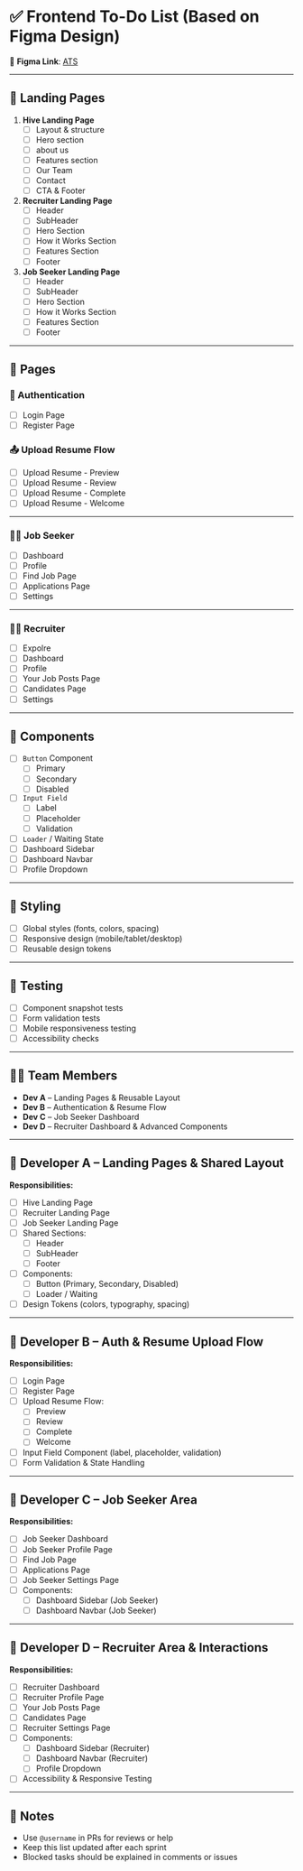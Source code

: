 # ✅ Frontend To-Do List (Based on Figma Design)

📌 **Figma Link**: [ATS](https://www.figma.com/design/mN8nGYXa9HNn1Yip4ttBLv/AI-Powered-ATS?node-id=0-1&t=4JUEvG0wDOPC7NWy-1)

---

## 🚀 Landing Pages

1. **Hive Landing Page**
   - [ ] Layout & structure
   - [ ] Hero section
   - [ ] about us
   - [ ] Features section
   - [ ] Our Team
   - [ ] Contact
   - [ ] CTA & Footer

2. **Recruiter Landing Page**
   - [ ] Header
   - [ ] SubHeader
   - [ ] Hero Section
   - [ ] How it Works Section
   - [ ] Features Section
   - [ ] Footer

3. **Job Seeker Landing Page**
   - [ ] Header
   - [ ] SubHeader
   - [ ] Hero Section
   - [ ] How it Works Section
   - [ ] Features Section
   - [ ] Footer

---

## 📄 Pages

### 🔐 Authentication
- [ ] Login Page
- [ ] Register Page

### 📤 Upload Resume Flow
- [ ] Upload Resume - Preview
- [ ] Upload Resume - Review
- [ ] Upload Resume - Complete
- [ ] Upload Resume - Welcome

---

### 🧑‍💼 Job Seeker
- [ ] Dashboard
- [ ] Profile
- [ ] Find Job Page
- [ ] Applications Page
- [ ] Settings

---

### 🧑‍💼 Recruiter
- [ ] Expolre
- [ ] Dashboard
- [ ] Profile
- [ ] Your Job Posts Page
- [ ] Candidates Page
- [ ] Settings

---

## 🧩 Components

- [ ] `Button` Component  
  - [ ] Primary  
  - [ ] Secondary  
  - [ ] Disabled  

- [ ] `Input Field`  
  - [ ] Label  
  - [ ] Placeholder  
  - [ ] Validation  

- [ ] `Loader` / Waiting State  
- [ ] Dashboard Sidebar  
- [ ] Dashboard Navbar  
- [ ] Profile Dropdown

---

## 🎨 Styling

- [ ] Global styles (fonts, colors, spacing)
- [ ] Responsive design (mobile/tablet/desktop)
- [ ] Reusable design tokens

---

## 🧪 Testing

- [ ] Component snapshot tests
- [ ] Form validation tests
- [ ] Mobile responsiveness testing
- [ ] Accessibility checks

---
## 🧑‍💻 Team Members
- **Dev A** – Landing Pages & Reusable Layout
- **Dev B** – Authentication & Resume Flow
- **Dev C** – Job Seeker Dashboard
- **Dev D** – Recruiter Dashboard & Advanced Components

---

## 🔧 Developer A – Landing Pages & Shared Layout
**Responsibilities:**
- [ ] Hive Landing Page
- [ ] Recruiter Landing Page
- [ ] Job Seeker Landing Page
- [ ] Shared Sections:
  - [ ] Header
  - [ ] SubHeader
  - [ ] Footer
- [ ] Components:
  - [ ] Button (Primary, Secondary, Disabled)
  - [ ] Loader / Waiting
- [ ] Design Tokens (colors, typography, spacing)

---

## 🔧 Developer B – Auth & Resume Upload Flow
**Responsibilities:**
- [ ] Login Page
- [ ] Register Page
- [ ] Upload Resume Flow:
  - [ ] Preview
  - [ ] Review
  - [ ] Complete
  - [ ] Welcome
- [ ] Input Field Component (label, placeholder, validation)
- [ ] Form Validation & State Handling

---

## 🔧 Developer C – Job Seeker Area
**Responsibilities:**
- [ ] Job Seeker Dashboard
- [ ] Job Seeker Profile Page
- [ ] Find Job Page
- [ ] Applications Page
- [ ] Job Seeker Settings Page
- [ ] Components:
  - [ ] Dashboard Sidebar (Job Seeker)
  - [ ] Dashboard Navbar (Job Seeker)

---

## 🔧 Developer D – Recruiter Area & Interactions
**Responsibilities:**
- [ ] Recruiter Dashboard
- [ ] Recruiter Profile Page
- [ ] Your Job Posts Page
- [ ] Candidates Page
- [ ] Recruiter Settings Page
- [ ] Components:
  - [ ] Dashboard Sidebar (Recruiter)
  - [ ] Dashboard Navbar (Recruiter)
  - [ ] Profile Dropdown
- [ ] Accessibility & Responsive Testing

---

## 📝 Notes

- Use `@username` in PRs for reviews or help
- Keep this list updated after each sprint
- Blocked tasks should be explained in comments or issues
